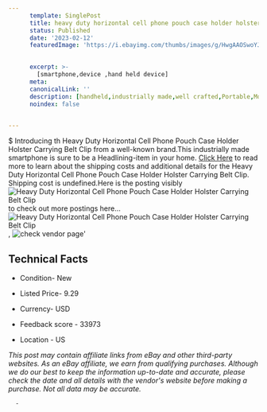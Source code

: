 ```yaml
---
      template: SinglePost
      title: heavy duty horizontal cell phone pouch case holder holster carrying belt clip
      status: Published
      date: '2023-02-12'
      featuredImage: 'https://i.ebayimg.com/thumbs/images/g/HwgAAOSwoYJeirYk/s-l225.jpg'
       

      excerpt: >-
        [smartphone,device ,hand held device]
      meta:
      canonicalLink: ''
      description: [handheld,industrially made,well crafted,Portable,Mobile,Compact,Convenient,Lightweight,Maneuverable,Man-portable,Miniature,Carriable,Hand-held,Light,Holdable,Transportable,Mobile device,Pocket-sized,On-the-go,Wireless,Cordless,Compact size,Convenient size, smartphone,device ,hand held device]
      noindex: false
      

---
```

$
      Introducing th Heavy Duty Horizontal Cell Phone Pouch Case Holder Holster Carrying Belt Clip from a well-known brand.This industrially made smartphone is sure to be a Headlining-item in your home. [Click Here](https://www.ebay.com/itm/163645710982?hash=item261a0b6286%3Ag%3AHwgAAOSwoYJeirYk&mkevt=1&mkcid=1&mkrid=711-53200-19255-0&campid=%253CePNCampaignId%253E&customid=%253CreferenceId%253E&toolid=10049) to read more to learn about the shipping costs and additional details for the Heavy Duty Horizontal Cell Phone Pouch Case Holder Holster Carrying Belt Clip. Shipping cost is undefined.Here is the posting visibly ![Heavy Duty Horizontal Cell Phone Pouch Case Holder Holster Carrying Belt Clip](https://i.ebayimg.com/thumbs/images/g/HwgAAOSwoYJeirYk/s-l225.jpg) to check out more postings here... ![Heavy Duty Horizontal Cell Phone Pouch Case Holder Holster Carrying Belt Clip](https://i.ebayimg.com/images/g/HwgAAOSwoYJeirYk/s-l1200.jpg), ![check vendor page](https://origin-galleryplus.ebayimg.com/ws/web/163645710982_2_0_1/225x225.jpg,https://origin-galleryplus.ebayimg.com/ws/web/163645710982_3_0_1/225x225.jpg,https://origin-galleryplus.ebayimg.com/ws/web/163645710982_4_0_1/225x225.jpg,https://origin-galleryplus.ebayimg.com/ws/web/163645710982_5_0_1/225x225.jpg,https://origin-galleryplus.ebayimg.com/ws/web/163645710982_6_0_1/225x225.jpg,https://origin-galleryplus.ebayimg.com/ws/web/163645710982_7_0_1/225x225.jpg,https://origin-galleryplus.ebayimg.com/ws/web/163645710982_8_0_1/225x225.jpg,https://origin-galleryplus.ebayimg.com/ws/web/163645710982_9_0_1/225x225.jpg,https://origin-galleryplus.ebayimg.com/ws/web/163645710982_10_0_1/225x225.jpg,https://origin-galleryplus.ebayimg.com/ws/web/163645710982_11_0_1/225x225.jpg,https://origin-galleryplus.ebayimg.com/ws/web/163645710982_12_0_1/225x225.jpg)'

      

 ## Technical Facts 



     
      

 - Condition- New 


      

 - Listed Price- 9.29 


      

 - Currency- USD 


      

 - Feedback score - 33973 


      

 - Location - US 


      
      

 *_This post may contain affiliate links from eBay and other third-party websites. As an eBay affiliate, we earn from qualifying purchases. Although we do our best to keep the information up-to-date and accurate, please check the date and all details with the vendor's website before making a purchase. Not all data may be accurate._*




      -
